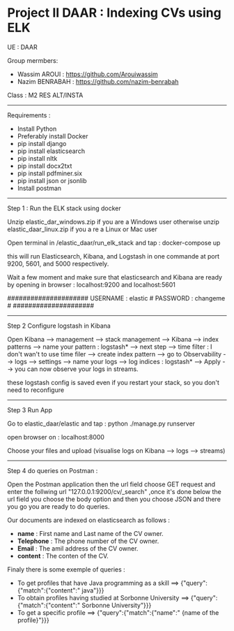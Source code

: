 # Project II DAAR : Indexing CVs using ELK

UE : DAAR

Group mermbers:
- Wassim AROUI : https://github.com/Arouiwassim
- Nazim BENRABAH : https://github.com/nazim-benrabah

Class : M2 RES ALT/INSTA


----------------------------------------------------------------------------------------------------------
Requirements :

- Install Python
- Preferably install Docker
- pip install django
- pip install elasticsearch
- pip install nltk
- pip install docx2txt
- pip install pdfminer.six
- pip install json or jsonlib
- Install postman

------------------------------------------------------------------------------------------------------------------------ 
Step 1 : Run the ELK stack using docker

Unzip elastic_dar_windows.zip if you are a Windows user otherwise unzip elastic_daar_linux.zip if you a re a Linux or Mac user

Open terminal in /elastic_daar/run_elk_stack  and tap : docker-compose up

this will run Elasticsearch, Kibana, and Logstash in one commande at port 9200, 5601, and 5000 respectively.

Wait a few moment and make sure that elasticsearch and Kibana are ready by opening in browser : localhost:9200  and  localhost:5601

#####################
USERNAME : elastic  #
PASSWORD : changeme #
#####################

-------------------------------------------------------------------------------------------------------------------------
Step 2 Configure logstash in Kibana

Open Kibana --> management --> stack management --> Kibana --> index patterns --> name your pattern : logstash* --> next step --> time filter : I don't wan't to use time filer --> create index pattern --> go to Observability --> logs --> settings --> name your logs --> log indices : logstash* --> Apply --> you can now observe your logs in streams.

these logstash config is saved even if you restart your stack, so you don't need to reconfigure

-------------------------------------------------------------------------------------------------------------------------
Step 3 Run App

Go to elastic_daar/elastic and tap : python ./manage.py runserver

open browser on : localhost:8000

Choose your files and upload (visualise logs on Kibana --> logs --> streams)

-------------------------------------------------------------------------------------------------------------------------

Step 4 do queries on Postman :

Open the Postman application then the url field choose GET request and enter the follwing url "127.0.0.1:9200/cv/_search" ,once it's done below the url field you choose the body option and then you choose JSON and there you go you are ready to do queries.

 Our documents are indexed on elasticsearch as follows :
 - **name** : First name and Last name of the CV owner.
 - **Telephone** :  The phone number of the CV owner.
 - **Email** : The amil address of the CV owner.
 - **content** : The conten of the CV.


 Finaly there is some exemple of queries :
 
 - To get profiles that have Java programming as a skill ==> {"query":{"match":{"content":" java"}}}
 - To obtain profiles having studied at Sorbonne University  ==> {"query":{"match":{"content":" Sorbonne University"}}}
 - To get a specific profile  ==> {"query":{"match":{"name":" {name of the profile}"}}}


